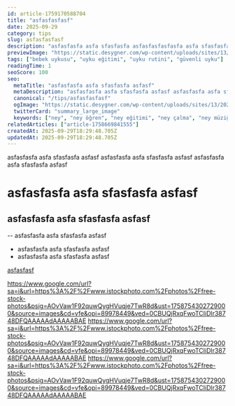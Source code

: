 ```yaml
---
id: article-1759170588704
title: "asfasfasfasf"
date: 2025-09-29
category: tips
slug: asfasfasfasf
description: "asfasfasfa asfa sfasfasfa asfasfasfasfasfa asfa sfasfasfa asfasfasfasfasfa asfa sfasfasfa asfasfasfasfasfa asfa sfasfasfa asfasf asfasfasfa asfa sfasfasfa asfasfasfasfasfa asfa sfasfasfa asfasfasfasfasfa asfa sfasfasfa asfasf"
previewImage: "https://static.desygner.com/wp-content/uploads/sites/13/2022/05/04141642/Free-Stock-Photos-01-2048x1366.jpg"
tags: ["bebek uykusu", "uyku eğitimi", "uyku rutini", "güvenli uyku"]
readingTime: 1
seoScore: 100
seo:
  metaTitle: "asfasfasfa asfa sfasfasfa asfasf"
  metaDescription: "asfasfasfa asfa sfasfasfa asfasf asfasfasfa asfa sfasfasfa asfasf asfasfasfa asfa sfasfasfa asfasf asfasfasfa asfa sfasfasfa asfasf"
  canonical: "/tips/asfasfasfasf"
  ogImage: "https://static.desygner.com/wp-content/uploads/sites/13/2022/05/04141642/Free-Stock-Photos-01-2048x1366.jpg"
  twitterCard: "summary_large_image"
  keywords: ["ney", "ney öğren", "ney eğitimi", "ney çalma", "ney müziği", "ney dersi", "ney uygulaması", "ney notaları", "müzik eğitimi"]
relatedArticles: ["article-1758669841555"]
createdAt: 2025-09-29T18:29:48.705Z
updatedAt: 2025-09-29T18:29:48.705Z
---
```


asfasfasfa asfa sfasfasfa asfasf asfasfasfa asfa sfasfasfa asfasf asfasfasfa asfa sfasfasfa asfasf

# asfasfasfa asfa sfasfasfa asfasf

## asfasfasfa asfa sfasfasfa asfasf

-- asfasfasfa asfa sfasfasfa asfasf

- asfasfasfa asfa sfasfasfa asfasf
- asfasfasfa asfa sfasfasfa asfasf

[asfasfasf](google.com)

https://www.google.com/url?sa=i&url=https%3A%2F%2Fwww.istockphoto.com%2Fphotos%2Ffree-stock-photos&psig=AOvVaw1F92quwQygHVuqje7TwR8d&ust=1758754302729000&source=images&cd=vfe&opi=89978449&ved=0CBUQjRxqFwoTCIiDlr38748DFQAAAAAdAAAAABAE
https://www.google.com/url?sa=i&url=https%3A%2F%2Fwww.istockphoto.com%2Fphotos%2Ffree-stock-photos&psig=AOvVaw1F92quwQygHVuqje7TwR8d&ust=1758754302729000&source=images&cd=vfe&opi=89978449&ved=0CBUQjRxqFwoTCIiDlr38748DFQAAAAAdAAAAABAE
https://www.google.com/url?sa=i&url=https%3A%2F%2Fwww.istockphoto.com%2Fphotos%2Ffree-stock-photos&psig=AOvVaw1F92quwQygHVuqje7TwR8d&ust=1758754302729000&source=images&cd=vfe&opi=89978449&ved=0CBUQjRxqFwoTCIiDlr38748DFQAAAAAdAAAAABAE